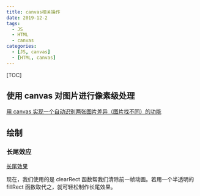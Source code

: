 ```yaml
---
title: canvas相关操作
date: 2019-12-2
tags:
  - JS
  - HTML
  - canvas
categories:
  - [JS, canvas]
  - [HTML, canvas]
---
```


[TOC]

## 使用 canvas 对图片进行像素级处理

[用 canvas 实现一个自动识别两张图片差异（图片找不同）的功能](https://zhuanlan.zhihu.com/p/56094629)

## 绘制

### 长尾效应

[长尾效果](https://developer.mozilla.org/zh-CN/docs/Web/API/Canvas_API/Tutorial/Advanced_animations#%E9%95%BF%E5%B0%BE%E6%95%88%E6%9E%9C)

现在，我们使用的是 clearRect 函数帮我们清除前一帧动画。若用一个半透明的 fillRect 函数取代之，就可轻松制作长尾效果。
